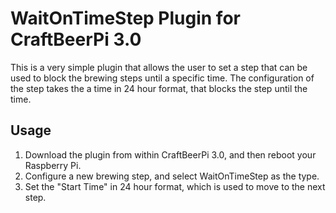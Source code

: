 # WaitOnTimeStep Plugin for CraftBeerPi 3.0

This is a very simple plugin that allows the user to set a step that can be used to block the brewing steps until a specific time.
The configuration of the step takes the a time in 24 hour format, that blocks the step until the time.

## Usage
1.  Download the plugin from within CraftBeerPi 3.0, and then reboot your Raspberry Pi.
2.  Configure a new brewing step, and select WaitOnTimeStep as the type.
3.  Set the "Start Time" in 24 hour format, which is used to move to the next step.
